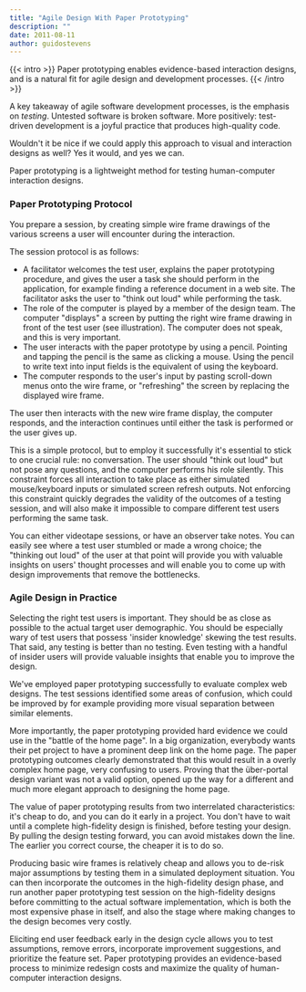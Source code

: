 ```yaml
---
title: "Agile Design With Paper Prototyping"
description: ""
date: 2011-08-11
author: guidostevens
---
```


{{< intro >}}
Paper prototyping enables evidence-based interaction designs, and is a natural fit for agile design and development processes.
{{< /intro >}}

A key takeaway of agile software development processes, is the emphasis on *testing*.
Untested software is broken software. More positively: test-driven development
is a joyful practice that produces high-quality code.

Wouldn't it be nice if we could apply this approach to visual and interaction designs as well?
Yes it would, and yes we can.

Paper prototyping is a lightweight method for testing human-computer interaction designs.

### Paper Prototyping Protocol

You prepare a session, by creating simple wire frame drawings of the various screens a user will encounter during the interaction.

The session protocol is as follows:

* A facilitator welcomes the test user, explains the paper prototyping procedure, and gives the user a task she should perform in the application, for example finding a reference document in a web site. The facilitator asks the user to "think out loud" while performing the task.
* The role of the computer is played by a member of the design team. The computer "displays" a screen by putting the right wire frame drawing in front of the test user (see illustration). The computer does not speak, and this is very important.
* The user interacts with the paper prototype by using a pencil. Pointing and tapping the pencil is the same as clicking a mouse. Using the pencil to write text into input fields is the equivalent of using the keyboard.
* The computer responds to the user's input by pasting scroll-down menus onto the wire frame, or "refreshing" the screen by replacing the displayed wire frame.

The user then interacts with the new wire frame display, the computer responds, and the interaction continues until either the task is performed or the user gives up.

This is a simple protocol, but to employ it successfully it's essential to stick to one crucial rule: no conversation. The user should "think out loud" but not pose any questions, and the computer performs his role silently. This constraint forces all interaction to take place as either simulated mouse/keyboard inputs or simulated screen refresh outputs. Not enforcing this constraint quickly degrades the validity of the outcomes of a testing session, and will also make it impossible to compare different test users performing the same task.

You can either videotape sessions, or have an observer take notes. You can easily see where a test user stumbled or made a wrong choice; the "thinking out loud" of the user at that point will provide you with valuable insights on users' thought processes and will enable you to come up with design improvements that remove the bottlenecks.

### Agile Design in Practice

Selecting the right test users is important. They should be as close as possible to the actual target user demographic. You should be especially wary of test users that possess 'insider knowledge' skewing the test results. That said, any testing is better than no testing. Even testing with a handful of insider users will provide valuable insights that enable you to improve the design.

We've employed paper prototyping successfully to evaluate complex web designs. The test sessions identified some areas of confusion, which could be improved by for example providing more visual separation between similar elements.

More importantly, the paper prototyping provided hard evidence we could use in the "battle of the home page". In a big organization, everybody wants their pet project to have a prominent deep link on the home page. The paper prototyping outcomes clearly demonstrated that this would result in a overly complex home page, very confusing to users. Proving that the über-portal design variant was not a valid option, opened up the way for a different and much more elegant approach to designing the home page.

The value of paper prototyping results from two interrelated characteristics: it's cheap to do, and you can do it early in a project. You don't have to wait until a complete high-fidelity design is finished, before testing your design. By pulling the design testing forward, you can avoid mistakes down the line. The earlier you correct course, the cheaper it is to do so.

Producing basic wire frames is relatively cheap and allows you to de-risk major assumptions by testing them in a simulated deployment situation. You can then incorporate the outcomes in the high-fidelity design phase, and run another paper prototyping test session on the high-fidelity designs before committing to the actual software implementation, which is both the most expensive phase in itself, and also the stage where making changes to the design becomes very costly.

Eliciting end user feedback early in the design cycle allows you to test assumptions, remove errors, incorporate improvement suggestions, and prioritize the feature set. Paper prototyping provides an evidence-based process to minimize redesign costs and maximize the quality of human-computer interaction designs.
